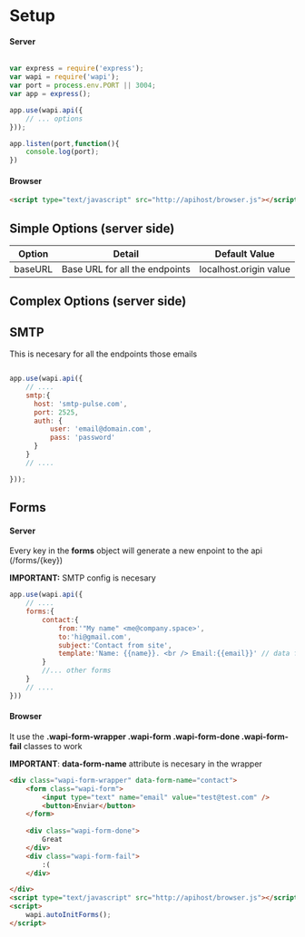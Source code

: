 # Setup

#### Server

```js

var express = require('express');
var wapi = require('wapi');
var port = process.env.PORT || 3004;
var app = express();

app.use(wapi.api({
	// ... options
}));

app.listen(port,function(){
	console.log(port);
})

```

#### Browser
```html
<script type="text/javascript" src="http://apihost/browser.js"></script>
```


## Simple Options (server side)

| Option  | Detail | Default Value |
| ------------- | ------------- | ------------- |
| baseURL  | Base URL for all the endpoints  | localhost.origin value |


## Complex Options (server side)

## SMTP
This is necesary for all the endpoints those emails 

```js

app.use(wapi.api({
	// ....
	smtp:{
	  host: 'smtp-pulse.com', 
	  port: 2525,
	  auth: {
	      user: 'email@domain.com',
	      pass: 'password'
	  }
	}
	// ....

}));

```
## Forms
#### Server

Every key in the **forms** object will generate a new enpoint to the api (/forms/{key})

**IMPORTANT:** SMTP config is necesary



```js
app.use(wapi.api({
	// ....
	forms:{
		contact:{
			from:'"My name" <me@company.space>',
			to:'hi@gmail.com',
			subject:'Contact from site',
			template:'Name: {{name}}. <br /> Email:{{email}}' // data from req.body
		}
		//... other forms
	}
	// ....
}))


```

#### Browser

It use the **.wapi-form-wrapper .wapi-form .wapi-form-done .wapi-form-fail** classes to work

**IMPORTANT**: **data-form-name** attribute is necesary in the wrapper

```html
<div class="wapi-form-wrapper" data-form-name="contact">
	<form class="wapi-form">
		<input type="text" name="email" value="test@test.com" />  
		<button>Enviar</button>
	</form>
	
	<div class="wapi-form-done">
		Great
	</div>
	<div class="wapi-form-fail">
		:(
	</div>

</div>
<script type="text/javascript" src="http://apihost/browser.js"></script>
<script>
	wapi.autoInitForms();
</script>
```
